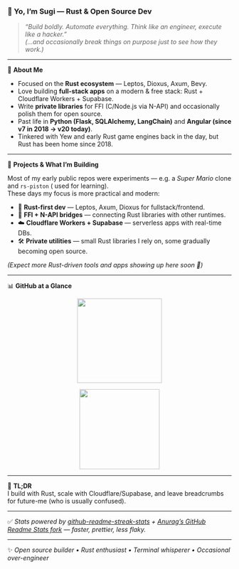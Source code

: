 ### 🦀 Yo, I’m Sugi — Rust & Open Source Dev

> *“Build boldly. Automate everything. Think like an engineer, execute like a hacker.”*  
> *(…and occasionally break things on purpose just to see how they work.)*

---

📌 **About Me**  
- Focused on the **Rust ecosystem** — Leptos, Dioxus, Axum, Bevy.  
- Love building **full-stack apps** on a modern & free stack: Rust + Cloudflare Workers + Supabase.  
- Write **private libraries** for FFI (C/Node.js via N-API) and occasionally polish them for open source.  
- Past life in **Python (Flask, SQLAlchemy, LangChain)** and **Angular (since v7 in 2018 → v20 today)**.  
- Tinkered with Yew and early Rust game engines back in the day, but Rust has been home since 2018.  

---

📂 **Projects & What I’m Building**

Most of my early public repos were experiments — e.g. a *Super Mario* clone and `rs-piston` ( used for learning).  
These days my focus is more practical and modern:

- 🦀 **Rust-first dev** — Leptos, Axum, Dioxus for fullstack/frontend.  
- 🔗 **FFI + N-API bridges** — connecting Rust libraries with other runtimes.  
- ☁️ **Cloudflare Workers + Supabase** — serverless apps with real-time DBs.  
- 🛠️ **Private utilities** — small Rust libraries I rely on, some gradually becoming open source.  

*(Expect more Rust-driven tools and apps showing up here soon 🚀)*

---

📊 **GitHub at a Glance**  

<p align="center">
  <img height="190" src="https://github-readme-stats-eight-theta.vercel.app/api?username=sugidaffection&show_icons=true&theme=monokai&include_all_commits=true&count_private=true&border_radius=10" />
</p>

<p align="center">
  <img height="180" src="https://github-readme-stats-eight-theta.vercel.app/api/top-langs/?username=sugidaffection&layout=compact&langs_count=8&theme=monokai&border_radius=10" />
</p>

---

🔧 **TL;DR**  
I build with Rust, scale with Cloudflare/Supabase, and leave breadcrumbs for future-me (who is usually confused).

---

✅ *Stats powered by [github-readme-streak-stats](https://github.com/DenverCoder1/github-readme-streak-stats) + [Anurag’s GitHub Readme Stats fork](https://github.com/anuraghazra/github-readme-stats) — faster, prettier, less flaky.*

---

✨ *Open source builder • Rust enthusiast • Terminal whisperer • Occasional over-engineer*
